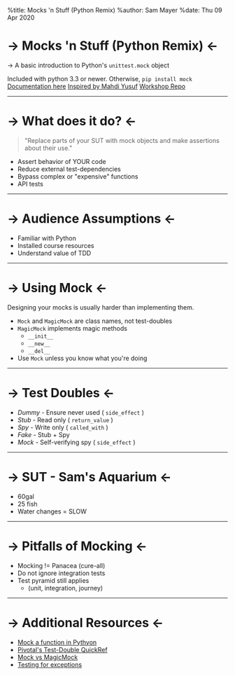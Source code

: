 %title: Mocks 'n Stuff (Python Remix)
%author: Sam Mayer
%date: Thu 09 Apr 2020

-> Mocks 'n Stuff (Python Remix) <-
===

-> A basic introduction to Python's `unittest.mock` object

Included with python 3.3 or newer. Otherwise, `pip install mock`
[Documentation here](https://docs.python.org/3/library/unittest.mock.html)
[Inspired by Mahdi Yusuf](https://www.youtube.com/watch?v=GYkGguhdqw00)
[Workshop Repo](https://github.com/samayer12/Workshop_Mock)

---

-> What does it do? <-
===
> 
> "Replace parts of your SUT with mock objects and make assertions about their use."
> 

* Assert behavior of YOUR code
* Reduce external test-dependencies
* Bypass complex or "expensive" functions	
* API tests

---

-> Audience Assumptions <-
===

* Familiar with Python
* Installed course resources
* Understand value of TDD

---

-> Using Mock <-
===

Designing your mocks is usually harder than implementing them.

* `Mock` and `MagicMock` are class names, not test-doubles
* `MagicMock` implements magic methods
	- `__init__`
	- `__new__`
	- `__del__`
* Use `Mock` unless you know what you're doing

---

-> Test Doubles <- 
===

* *Dummy* - Ensure never used ( `side_effect` ) 
* *Stub* - Read only ( `return_value` )
* *Spy* - Write only ( `called_with` )
* *Fake* - Stub + Spy
* *Mock* - Self-verifying spy ( `side_effect` )

---

-> SUT - Sam's Aquarium <-
===

* 60gal
* 25 fish
* Water changes = SLOW

---

-> Pitfalls of Mocking <-
===

* Mocking \!= Panacea (cure-all)
* Do not ignore integration tests
* Test pyramid still applies
	- (unit, integration, journey)

---

-> Additional Resources <-
===

* [Mock a function in Pythyon](https://fgimian.github.io/blog/2014/04/10/using-the-python-mock-library-to-fake-regular-functions-during-tests/)
* [Pivotal's Test-Double QuickRef](http://engineering.pivotal.io/post/the-test-double-rule-of-thumb/)
* [Mock vs MagicMock](https://stackoverflow.com/questions/17181687/mock-vs-magicmock)
* [Testing for exceptions](https://ongspxm.github.io/blog/2016/11/assertraises-testing-for-errors-in-unittest/)

